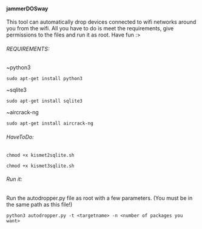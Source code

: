 
#### jammerDOSway
This tool can automatically drop devices connected to wifi networks around you from the wifi. All you have to do is meet the requirements, give permissions to the files and run it as root.
Have fun :>

###### REQUIREMENTS:
~python3

`sudo apt-get install python3`


~sqlite3 

`sudo apt-get install sqlite3`


~aircrack-ng

`sudo apt-get install aircrack-ng`


###### HaveToDo:

`chmod +x kismet2sqlite.sh`

`chmod +x kismet3sqlite.sh`


###### Run it:
Run the autodropper.py file as root with a few parameters. (You must be in the same path as this file!) 

`python3 autodropper.py -t <targetname> -n <number of packages you want>`
